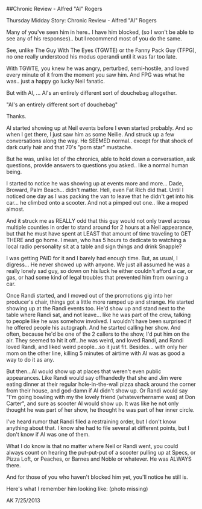 ﻿##Chronic Review - Alfred "Al" Rogers

Thursday Midday Story: Chronic Review - Alfred "Al" Rogers

Many of you've seen him in here.. I have him blocked, (so I won't be able to see any of his responses).. but I recommend most of you do the same.

See, unlike The Guy With The Eyes (TGWTE) or the Fanny Pack Guy (TFPG), no one really understood his modus operandi until it was far too late.

With TGWTE, you knew he was angry, perturbed, semi-hostile, and loved every minute of it from the moment you saw him. And FPG was what he was.. just a happy go lucky Neil fanatic.

But with Al, ... Al's an entirely different sort of douchebag altogether.

"Al's an entirely different sort of douchebag"

Thanks.

Al started showing up at Neil events before I even started probably. And so when I get there, I just saw him as some Neilie. And struck up a few conversations along the way. He SEEMED normal.. except for that shock of dark curly hair and that 70's "porn star" mustache.

But he was, unlike lot of the chronics, able to hold down a conversation, ask questions, provide answers to questions you asked.. like a normal human being.

I started to notice he was showing up at events more and more... Dade, Broward, Palm Beach... didn't matter. Hell, even Fat Rich did that. Until I noticed one day as I was packing the van to leave that he didn't get into his car... he climbed onto a scooter. And not a pimped out one.. like a moped almost.

And it struck me as REALLY odd that this guy would not only travel across multiple counties in order to stand around for 2 hours at a Neil appearance, but that he must have spent at LEAST that amount of time traveling to GET THERE and go home. I mean, who has 5 hours to dedicate to watching a local radio personality sit at a table and sign things and drink Snapple?

I was getting PAID for it and I barely had enough time. But, as usual, I digress... He never showed up with anyone. We just all assumed he was a really lonely sad guy, so down on his luck he either couldn't afford a car, or gas, or had some kind of legal troubles that prevented him from owning a car.

Once Randi started, and I moved out of the promotions gig into her producer's chair, things got a little more ramped up and strange. He started showing up at the Randi events too. He'd show up and stand next to the table where Randi sat, and not leave... like he was part of the crew, talking to people like he was somehow involved. I wouldn't have been surprised if he offered people his autograph. And he started calling her show. And often, because he'd be one of the 2 callers to the show, I'd put him on the air. They seemed to hit it off...he was weird, and loved Randi, and Randi loved Randi, and liked weird people...so it just fit. Besides... with only her mom on the other line, killing 5 minutes of airtime with Al was as good a way to do it as any.

But then...Al would show up at places that weren't even public appearances. Like Randi would say offhandedly that she and Jim were eating dinner at their regular hole-in-the-wall pizza shack around the corner from their house, and god-damn if Al didn't show up. Or Randi would say "I'm going bowling with my the lovely friend (whateverhername was) at Don Carter", and sure as scooter Al would show up. It was like he not only thought he was part of her show, he thought he was part of her inner circle.

I've heard rumor that Randi filed a restraining order, but I don't know anything about that. I know she had to file several at different points, but I don't know if Al was one of them.

What I do know is that no matter where Neil or Randi went, you could always count on hearing the put-put-put of a scooter pulling up at Specs, or Pizza Loft, or Peaches, or Barnes and Noble or whatever. He was ALWAYS there.

And for those of you who haven't blocked him yet, you'll notice he still is.

Here's what I remember him looking like:
(photo missing)

AK 7/25/2013
